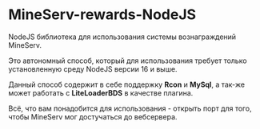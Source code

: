 # MineServ-rewards-NodeJS
NodeJS библиотека для использования системы вознаграждений MineServ.

Это автономный способ, который для использования требует только установленную среду NodeJS версии 16 и выше.

Данный способ содержит в себе поддержку **Rcon** и **MySql**, а так-же может работать с **LiteLoaderBDS** в качестве плагина.

Всё, что вам понадобится для использования - открыть порт для того, чтобы MineServ мог достучаться до вебсервера.